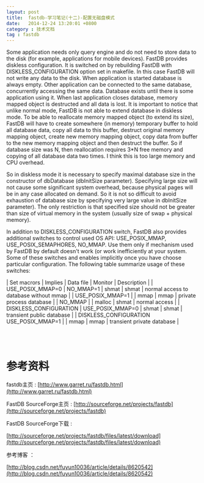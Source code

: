 ```yaml
---
layout: post
title:  fastdb-学习笔记(十二)-配置无磁盘模式
date:   2014-12-24 13:20:01 +0800
category : 技术文档
tag : fastdb
---
```


Some application needs only query engine and do not need to store data to the disk (for example, applications for mobile devices). FastDB provides diskless configuration. It is switched on by rebuilding FastDB with DISKLESS_CONFIGURATION option set in makefile. In this case FastDB will not write any data to the disk. When application is started database is always empty. Other application can be connected to the same database, concurrently accessing the same data. Database exists until there is some application using it. When last application closes database, memory mapped object is destructed and all data is lost.
It is important to notice that unlike normal mode, FastDB is not able to extend database in diskless mode. To be able to reallocate memory mapped object (to extend its size), FastDB will have to create somewhere (in memory) temporary buffer to hold all database data, copy all data to this buffer, destruct original memory mapping object, create new memory mapping object, copy data from buffer to the new memory mapping object and then destruct the buffer. So if database size was N, then reallocation requires 3*N free memory and copying of all database data two times. I think this is too large memory and CPU overhead.

So in diskless mode it is necessary to specify maximal database size in the constructor of dbDatabase (dbInitSize parameter). Specifying large size will not cause some significant system overhead, because physical pages will be in any case allocated on demand. So it is not so difficult to avoid exhaustion of database size by specifying very large value in dbInitSize parameter). The only restriction is that specified size should not be greater than size of virtual memory in the system (usually size of swap + physical memory).

In addition to DISKLESS_CONFIGURATION switch, FastDB also provides additional switches to control used OS API: USE_POSIX_MMAP, USE_POSIX_SEMAPHORES, NO_MMAP. Use them only if mechanism used by FastDB by default doesn't work (or work inefficiently at your system. Some of these switches and enables implicitly once you have choose particular configuration. The following table summarize usage of these switches:


| Set macrors | Implies | Data file | Monitor | Description |
| USE_POSIX_MMAP=0 | NO_MMAP=1 | shmat | shmat | normal access to database without mmap |
| USE_POSIX_MMAP=1 | | mmap | mmap | private process database |
| NO_MMAP | | malloc | shmat | normal access |
| DISKLESS_CONFIGURATION | USE_POSIX_MMAP=0 | shmat | shmat | transient public database |
| DISKLESS_CONFIGURATION<br>USE_POSIX_MMAP=1 | | mmap | mmap | transient private database |

<br>
<br>

参考资料
=================================

fastdb主页 : [http://www.garret.ru/fastdb.html](http://www.garret.ru/fastdb.html)

FastDB SourceForge主页 : [http://sourceforge.net/projects/fastdb](http://sourceforge.net/projects/fastdb)

FastDB SourceForge下载 :

[http://sourceforge.net/projects/fastdb/files/latest/download](http://sourceforge.net/projects/fastdb/files/latest/download)

参考博客 ：

[http://blog.csdn.net/fuyun10036/article/details/8620542](http://blog.csdn.net/fuyun10036/article/details/8620542)